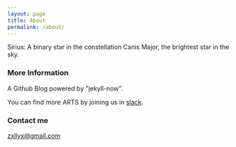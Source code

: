 ```yaml
---
layout: page
title: About
permalink: /about/
---
```

Sirius:
A binary star in the constellation Canis Major,
the brightest star in the sky.


### More Information

A Github Blog powered by "jekyll-now".


You can find more ARTS by joining us in [slack](https://join.slack.com/t/mntfun/shared_invite/enQtNDk1MzM3NTQ0OTE4LTIzODYwNWZkMmI4NDljMDdhNWNjOTRmNmFiNjdjNzFkOTI5OTk5YjRiODQyMGMxMzZjZmVjNmIzZDI0YWI5Y2E).

### Contact me

[zxllyx@gmail.com](mailto:zxllyx@gmail.com)
